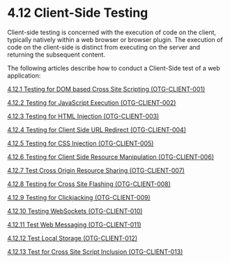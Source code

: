 # 4.12 Client-Side Testing

Client-side testing is concerned with the execution of code on the client, typically natively within a web browser or browser plugin. The execution of code on the client-side is distinct from executing on the server and returning the subsequent content.

The following articles describe how to conduct a Client-Side test of a web application:

[4.12.1 Testing for DOM based Cross Site Scripting (OTG-CLIENT-001)](4.12.1_Testing_for_DOM-based_Cross_Site_Scripting_OTG-CLIENT-001.md)

[4.12.2 Testing for JavaScript Execution (OTG-CLIENT-002)](4.12.2_Testing_for_JavaScript_Execution_OTG-CLIENT-002.md)

[4.12.3 Testing for HTML Injection (OTG-CLIENT-003)](4.12.3_Testing_for_HTML_Injection_OTG-CLIENT-003.md)

[4.12.4 Testing for Client Side URL Redirect (OTG-CLIENT-004)](4.12.4_Testing_for_Client_Side_URL_Redirect_OTG-CLIENT-004.md)

[4.12.5 Testing for CSS Injection (OTG-CLIENT-005)](4.12.5_Testing_for_CSS_Injection_OTG-CLIENT-005.md)

[4.12.6 Testing for Client Side Resource Manipulation (OTG-CLIENT-006)](4.12.6_Testing_for_Client_Side_Resource_Manipulation_OTG-CLIENT-006.md)

[4.12.7 Test Cross Origin Resource Sharing (OTG-CLIENT-007)](4.12.7_Test_Cross_Origin_Resource_Sharing_OTG-CLIENT-007.md)

[4.12.8 Testing for Cross Site Flashing (OTG-CLIENT-008)](4.12.8_Testing_for_Cross_Site_Flashing_OTG-CLIENT-008.md)

[4.12.9 Testing for Clickjacking (OTG-CLIENT-009)](4.12.9_Testing_for_Clickjacking_OTG-CLIENT-009.md)

[4.12.10 Testing WebSockets (OTG-CLIENT-010)](4.12.10_Testing_WebSockets_OTG-CLIENT-010.md)

[4.12.11 Test Web Messaging (OTG-CLIENT-011)](4.12.11_Test_Web_Messaging_OTG-CLIENT-011.md)

[4.12.12 Test Local Storage (OTG-CLIENT-012)](4.12.12_Test_Local_Storage_OTG-CLIENT-012.md)

[4.12.13 Test for Cross Site Script Inclusion (OTG-CLIENT-013)](4.12.13_Testing_for_Cross_Site_Script_Inclusion_OTG-CLIENT-013.md)

